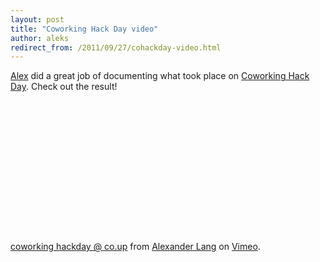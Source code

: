 ```yaml
---
layout: post
title: "Coworking Hack Day video"
author: aleks
redirect_from: /2011/09/27/cohackday-video.html
---
```


[Alex](http://twitter.com/langalex) did a great job of documenting what took place on [Coworking Hack Day](http://www.coworkinghackday.org/). Check out the result!
<object width="400" height="225"><param name="allowfullscreen" value="true" /><param name="allowscriptaccess" value="always" /><param name="movie" value="http://vimeo.com/moogaloop.swf?clip_id=29536600&amp;server=vimeo.com&amp;show_title=0&amp;show_byline=0&amp;show_portrait=0&amp;color=00adef&amp;fullscreen=1&amp;autoplay=0&amp;loop=0" /><embed src="http://vimeo.com/moogaloop.swf?clip_id=29536600&amp;server=vimeo.com&amp;show_title=0&amp;show_byline=0&amp;show_portrait=0&amp;color=00adef&amp;fullscreen=1&amp;autoplay=0&amp;loop=0" type="application/x-shockwave-flash" allowfullscreen="true" allowscriptaccess="always" width="400" height="225"></embed></object><p><a href="http://vimeo.com/29536600">coworking hackday @ co.up</a> from <a href="http://vimeo.com/langalex">Alexander Lang</a> on <a href="http://vimeo.com">Vimeo</a>.</p>
